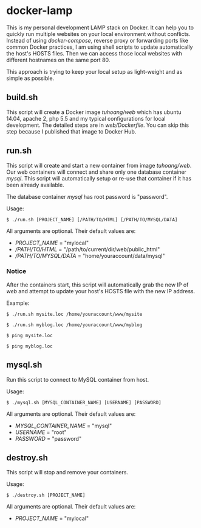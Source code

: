 # docker-lamp

This is my personal development LAMP stack on Docker. It can help you to quickly run multiple websites on your local environment without conflicts. Instead of using *docker-compose*, reverse proxy or forwarding ports like common Docker practices, I am using shell scripts to update automatically the host's HOSTS files. Then we can access those local websites with different hostnames on the same port 80.

This approach is trying to keep your local setup as light-weight and as simple as possible.

## build.sh

This script will create a Docker image *tuhoang/web* which has ubuntu 14.04, apache 2, php 5.5 and my typical configurations for local development. The detailed steps are in *web/Dockerfile*. You can skip this step because I published that image to Docker Hub.

## run.sh

This script will create and start a new container from image *tuhoang/web*. Our web containers will connect and share only one database container *mysql*. This script will automatically setup or re-use that container if it has been already available.

The database container *mysql* has root password is "password".

Usage:
```
$ ./run.sh [PROJECT_NAME] [/PATH/TO/HTML] [/PATH/TO/MYSQL/DATA]
```
All arguments are optional. Their default values are:
- *PROJECT_NAME* = "mylocal"
- */PATH/TO/HTML* = "/path/to/current/dir/web/public_html"
- */PATH/TO/MYSQL/DATA* = "home/youraccount/data/mysql"

### Notice

After the containers start, this script will automatically grab the new IP of *web* and attempt to update your host's HOSTS file with the new IP address.

Example:
```
$ ./run.sh mysite.loc /home/youraccount/www/mysite

$ ./run.sh myblog.loc /home/youraccount/www/myblog

$ ping mysite.loc

$ ping myblog.loc
```

## mysql.sh

Run this script to connect to MySQL container from host.

Usage:
```
$ ./mysql.sh [MYSQL_CONTAINER_NAME] [USERNAME] [PASSWORD]
```
All arguments are optional. Their default values are:
- *MYSQL_CONTAINER_NAME* = "mysql"
- *USERNAME* = "root"
- *PASSWORD* = "password"

## destroy.sh

This script will stop and remove your containers.

Usage:
```
$ ./destroy.sh [PROJECT_NAME]
```
All arguments are optional. Their default values are:
- *PROJECT_NAME* = "mylocal"
